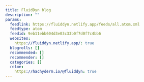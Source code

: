 ```yaml
---
title: FluidDyn blog
description: ""
params:
  feedlink: https://fluiddyn.netlify.app/feeds/all.atom.xml
  feedtype: atom
  feedid: 9eb11ebb604d3e03c33b0f7d0f7c4bb6
  websites:
    https://fluiddyn.netlify.app/: true
  blogrolls: []
  recommended: []
  recommender: []
  categories: []
  relme:
    https://hachyderm.io/@fluiddyn: true
---
```

